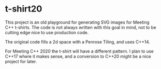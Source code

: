 # t-shirt20

This project is an old playground for generating SVG images for Meeting C++ t-shirts. The code is not always written with this goal in mind, not to be cutting edge nice to use production code.

The original code fills a 2d space with a Penrose Tiling, and uses C++14.

For Meeting C++ 2020 the t-shirt will have a different pattern. I plan to use C++17 where it makes sense, and a conversion to C++20 might be a nice project for later.


